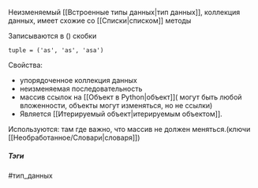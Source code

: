 Неизменяемый [[Встроенные типы данных|тип данных]], коллекция данных, имеет схожие со [[Списки|списком]] методы

Записываются в () скобки
```
tuple = ('as', 'as', 'asa')

```

Свойства:
- упорядоченное коллекция данных
- неизменяемая последовательность
- массив ссылок на [[Объект в Python|объект]]( могут быть любой вложенности, объекты могут изменяться, но не ссылки)
- Является [[Итерируемый объект|итерируемым объектом]].


Используются: там где важно, что массив не должен меняться.(ключи [[Необработанное/Словари|словаря]])



##### Тэги
#тип_данных 

